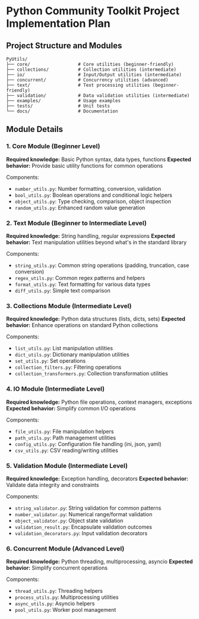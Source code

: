 # Python Community Toolkit Project Implementation Plan

## Project Structure and Modules

```
PyUtils/
├── core/                  # Core utilities (beginner-friendly)
├── collections/           # Collection utilities (intermediate)
├── io/                    # Input/Output utilities (intermediate)
├── concurrent/            # Concurrency utilities (advanced)
├── text/                  # Text processing utilities (beginner-friendly)
├── validation/            # Data validation utilities (intermediate)
├── examples/              # Usage examples
├── tests/                 # Unit tests
└── docs/                  # Documentation
```

## Module Details

### 1. Core Module (Beginner Level)
**Required knowledge:** Basic Python syntax, data types, functions
**Expected behavior:** Provide basic utility functions for common operations

Components:
- `number_utils.py`: Number formatting, conversion, validation
- `bool_utils.py`: Boolean operations and conditional logic helpers
- `object_utils.py`: Type checking, comparison, object inspection
- `random_utils.py`: Enhanced random value generation

### 2. Text Module (Beginner to Intermediate Level)
**Required knowledge:** String handling, regular expressions
**Expected behavior:** Text manipulation utilities beyond what's in the standard library

Components:
- `string_utils.py`: Common string operations (padding, truncation, case conversion)
- `regex_utils.py`: Common regex patterns and helpers
- `format_utils.py`: Text formatting for various data types
- `diff_utils.py`: Simple text comparison

### 3. Collections Module (Intermediate Level)
**Required knowledge:** Python data structures (lists, dicts, sets)
**Expected behavior:** Enhance operations on standard Python collections

Components:
- `list_utils.py`: List manipulation utilities
- `dict_utils.py`: Dictionary manipulation utilities
- `set_utils.py`: Set operations
- `collection_filters.py`: Filtering operations
- `collection_transformers.py`: Collection transformation utilities

### 4. IO Module (Intermediate Level)
**Required knowledge:** Python file operations, context managers, exceptions
**Expected behavior:** Simplify common I/O operations

Components:
- `file_utils.py`: File manipulation helpers
- `path_utils.py`: Path management utilities
- `config_utils.py`: Configuration file handling (ini, json, yaml)
- `csv_utils.py`: CSV reading/writing utilities

### 5. Validation Module (Intermediate Level)
**Required knowledge:** Exception handling, decorators
**Expected behavior:** Validate data integrity and constraints

Components:
- `string_validator.py`: String validation for common patterns
- `number_validator.py`: Numerical range/format validation
- `object_validator.py`: Object state validation
- `validation_result.py`: Encapsulate validation outcomes
- `validation_decorators.py`: Input validation decorators

### 6. Concurrent Module (Advanced Level)
**Required knowledge:** Python threading, multiprocessing, asyncio
**Expected behavior:** Simplify concurrent operations

Components:
- `thread_utils.py`: Threading helpers
- `process_utils.py`: Multiprocessing utilities
- `async_utils.py`: Asyncio helpers
- `pool_utils.py`: Worker pool management

